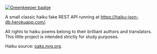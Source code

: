 
[![Greenkeeper badge](https://badges.greenkeeper.io/penumbra1/haiku.svg)](https://greenkeeper.io/)

A small classic haiku fake REST API running at https://haiku-json-db.herokuapp.com/.

All rights to haiku poems belong to their brilliant authors and translators. This little project is intended strictly for study purposes.

Haiku source: [oaks.nvg.org](http://oaks.nvg.org/great-living.html).
